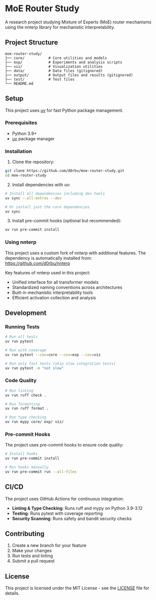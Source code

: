 # MoE Router Study

A research project studying Mixture of Experts (MoE) router mechanisms using the nnterp library for mechanistic interpretability.

## Project Structure

```
moe-router-study/
├── core/           # Core utilities and models
├── exp/            # Experiments and analysis scripts
├── viz/            # Visualization utilities
├── data/           # Data files (gitignored)
├── output/         # Output files and results (gitignored)
├── test/           # Test files
└── README.md
```

## Setup

This project uses [uv](https://docs.astral.sh/uv/) for fast Python package management.

### Prerequisites

- Python 3.9+
- [uv](https://docs.astral.sh/uv/getting-started/installation/) package manager

### Installation

1. Clone the repository:
```bash
git clone https://github.com/d0rbu/moe-router-study.git
cd moe-router-study
```

2. Install dependencies with uv:
```bash
# Install all dependencies including dev tools
uv sync --all-extras --dev

# Or install just the core dependencies
uv sync
```

3. Install pre-commit hooks (optional but recommended):
```bash
uv run pre-commit install
```

### Using nnterp

This project uses a custom fork of nnterp with additional features. The dependency is automatically installed from:
https://github.com/d0rbu/nnterp

Key features of nnterp used in this project:
- Unified interface for all transformer models
- Standardized naming conventions across architectures
- Built-in mechanistic interpretability tools
- Efficient activation collection and analysis

## Development

### Running Tests

```bash
# Run all tests
uv run pytest

# Run with coverage
uv run pytest --cov=core --cov=exp --cov=viz

# Run only fast tests (skip slow integration tests)
uv run pytest -m "not slow"
```

### Code Quality

```bash
# Run linting
uv run ruff check .

# Run formatting
uv run ruff format .

# Run type checking
uv run mypy core/ exp/ viz/
```

### Pre-commit Hooks

The project uses pre-commit hooks to ensure code quality:

```bash
# Install hooks
uv run pre-commit install

# Run hooks manually
uv run pre-commit run --all-files
```

## CI/CD

The project uses GitHub Actions for continuous integration:

- **Linting & Type Checking**: Runs ruff and mypy on Python 3.9-3.12
- **Testing**: Runs pytest with coverage reporting
- **Security Scanning**: Runs safety and bandit security checks

## Contributing

1. Create a new branch for your feature
2. Make your changes
3. Run tests and linting
4. Submit a pull request

## License

This project is licensed under the MIT License - see the [LICENSE](LICENSE) file for details.
